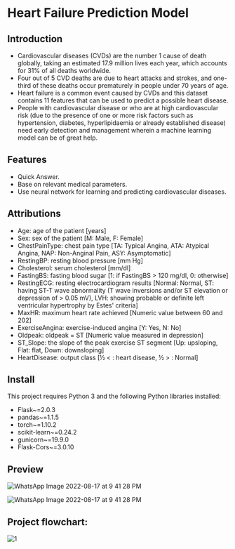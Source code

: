 # Heart Failure Prediction Model

## Introduction
- Cardiovascular diseases (CVDs) are the number 1 cause of death globally, taking an estimated 17.9 million lives each year, which accounts for 31% of all deaths worldwide. 
- Four out of 5 CVD deaths are due to heart attacks and strokes, and one-third of these deaths occur prematurely in people under 70 years of age. 
- Heart failure is a common event caused by CVDs and this dataset contains 11 features that can be used to predict a possible heart disease. 
- People with cardiovascular disease or who are at high cardiovascular risk (due to the presence of one or more risk factors such as hypertension, diabetes, hyperlipidaemia or already established disease) need early detection and management wherein a machine learning model can be of great help.


## Features

- Quick Answer. 
- Base on relevant medical parameters.
- Use neural network for learning and predicting cardiovascular diseases.

## Attributions

- Age: age of the patient [years]
- Sex: sex of the patient [M: Male, F: Female]
- ChestPainType: chest pain type [TA: Typical Angina, ATA: Atypical Angina, NAP: Non-Anginal Pain, ASY: Asymptomatic]
- RestingBP: resting blood pressure [mm Hg]
- Cholesterol: serum cholesterol [mm/dl]
- FastingBS: fasting blood sugar [1: if FastingBS > 120 mg/dl, 0: otherwise]
- RestingECG: resting electrocardiogram results [Normal: Normal, ST: having ST-T wave abnormality (T wave inversions and/or ST elevation or depression of > 0.05 mV), LVH: showing probable or definite left ventricular hypertrophy by Estes' criteria]
- MaxHR: maximum heart rate achieved [Numeric value between 60 and 202]
- ExerciseAngina: exercise-induced angina [Y: Yes, N: No]
- Oldpeak: oldpeak = ST [Numeric value measured in depression]
- ST_Slope: the slope of the peak exercise ST segment [Up: upsloping, Flat: flat, Down: downsloping]
- HeartDisease: output class [½  < : heart disease, ½ > : Normal]

## Install

This project requires Python 3 and the following Python libraries installed:

- Flask~=2.0.3
- pandas~=1.1.5
- torch~=1.10.2
- scikit-learn~=0.24.2
- gunicorn~=19.9.0
- Flask-Cors~=3.0.10

## Preview

![WhatsApp Image 2022-08-17 at 9 41 28 PM](https://user-images.githubusercontent.com/52321544/185230281-4dcbd9c7-eafb-4fbd-874d-c4f5f1282989.jpeg)

![WhatsApp Image 2022-08-17 at 9 41 28 PM](https://user-images.githubusercontent.com/52321544/185230415-fde4ade0-2d6a-483d-97a1-fc9a5efdf55c.jpeg)


## Project flowchart:

![1](https://user-images.githubusercontent.com/10403994/185229861-0766a960-22ea-461e-b365-d1c833adda1d.jpg)


